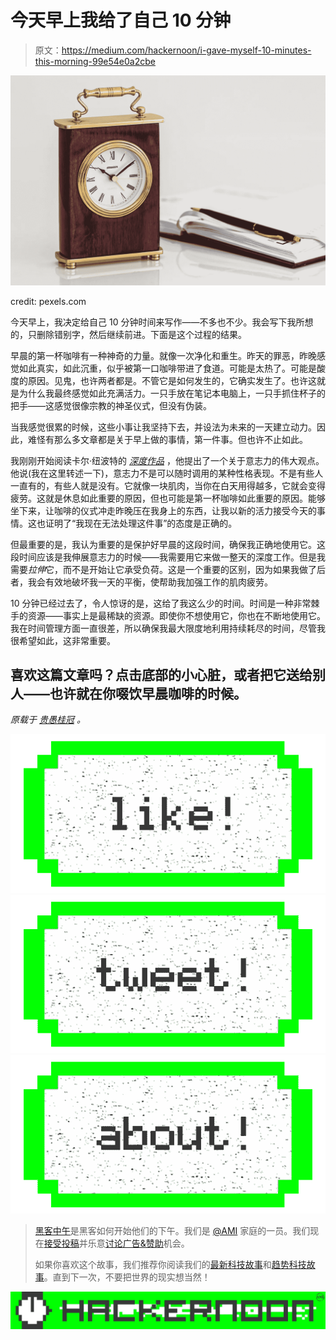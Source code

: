 # 今天早上我给了自己 10 分钟

> 原文：<https://medium.com/hackernoon/i-gave-myself-10-minutes-this-morning-99e54e0a2cbe>

![](img/4e2117656d1e0bcdfb0e1948239958c4.png)

credit: pexels.com

今天早上，我决定给自己 10 分钟时间来写作——不多也不少。我会写下我所想的，只删除错别字，然后继续前进。下面是这个过程的结果。

早晨的第一杯咖啡有一种神奇的力量。就像一次净化和重生。昨天的罪恶，昨晚感觉如此真实，如此沉重，似乎被第一口咖啡带进了食道。可能是太热了。可能是酸度的原因。见鬼，也许两者都是。不管它是如何发生的，它确实发生了。也许这就是为什么我最终感觉如此充满活力。一只手放在笔记本电脑上，一只手抓住杯子的把手——这感觉很像宗教的神圣仪式，但没有伪装。

当我感觉很累的时候，这些小事让我坚持下去，并设法为未来的一天建立动力。因此，难怪有那么多文章都是关于早上做的事情，第一件事。但也许不止如此。

我刚刚开始阅读卡尔·纽波特的 [*深度作品*](http://calnewport.com/books/deep-work/) ，他提出了一个关于意志力的伟大观点。他说(我在这里转述一下)，意志力不是可以随时调用的某种性格表现。不是有些人一直有的，有些人就是没有。它就像一块肌肉，当你在白天用得越多，它就会变得疲劳。这就是休息如此重要的原因，但也可能是第一杯咖啡如此重要的原因。能够坐下来，让咖啡的仪式冲走昨晚压在我身上的东西，让我以新的活力接受今天的事情。这也证明了“我现在无法处理这件事”的态度是正确的。

但最重要的是，我认为重要的是保护好早晨的这段时间，确保我正确地使用它。这段时间应该是我伸展意志力的时候——我需要用它来做一整天的深度工作。但是我需要*拉伸*它，而不是开始让它承受负荷。这是一个重要的区别，因为如果我做了后者，我会有效地破坏我一天的平衡，使帮助我加强工作的肌肉疲劳。

10 分钟已经过去了，令人惊讶的是，这给了我这么少的时间。时间是一种非常棘手的资源——事实上是最稀缺的资源。即使你不想使用它，你也在不断地使用它。我在时间管理方面一直很差，所以确保我最大限度地利用持续耗尽的时间，尽管我很希望如此，这非常重要。

## 喜欢这篇文章吗？点击底部的小心脏，或者把它送给别人——也许就在你啜饮早晨咖啡的时候。

*原载于* [*贵愚桂冠*](http://www.mikesturm.net/I-gave-myself-10-mins) *。*

[![](img/50ef4044ecd4e250b5d50f368b775d38.png)](http://bit.ly/HackernoonFB)[![](img/979d9a46439d5aebbdcdca574e21dc81.png)](https://goo.gl/k7XYbx)[![](img/2930ba6bd2c12218fdbbf7e02c8746ff.png)](https://goo.gl/4ofytp)

> [黑客中午](http://bit.ly/Hackernoon)是黑客如何开始他们的下午。我们是 [@AMI](http://bit.ly/atAMIatAMI) 家庭的一员。我们现在[接受投稿](http://bit.ly/hackernoonsubmission)并乐意[讨论广告&赞助](mailto:partners@amipublications.com)机会。
> 
> 如果你喜欢这个故事，我们推荐你阅读我们的[最新科技故事](http://bit.ly/hackernoonlatestt)和[趋势科技故事](https://hackernoon.com/trending)。直到下一次，不要把世界的现实想当然！

[![](img/be0ca55ba73a573dce11effb2ee80d56.png)](https://goo.gl/Ahtev1)